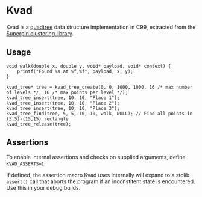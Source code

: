 # Kvad

Kvad is a [quadtree](http://en.wikipedia.org/wiki/Quadtree) data structure implementation in C99,
extracted from the [Superpin clustering library](http://getsuperpin.com).

## Usage

    void walk(double x, double y, void* payload, void* context) {
        printf("Found %s at %f,%f", payload, x, y);
    }

    kvad_tree* tree = kvad_tree_create(0, 0, 1000, 1000, 16 /* max number of levels */, 16 /* max points per level */);
    kvad_tree_insert(tree, 10, 10, "Place 1");
    kvad_tree_insert(tree, 10, 10, "Place 2");
    kvad_tree_insert(tree, 10, 10, "Place 3");
    kvad_tree_find(tree, 5, 5, 10, 10, walk, NULL); // Find all points in (5,5)-(15,15) rectangle
    kvad_tree_release(tree);

## Assertions

To enable internal assertions and checks on supplied arguments, define `KVAD_ASSERTS=1`.

If defined, the assertion macro Kvad uses internally will expand to a stdlib `assert()` call that
aborts the program if an inconstitent state is encountered. Use this in your debug builds.